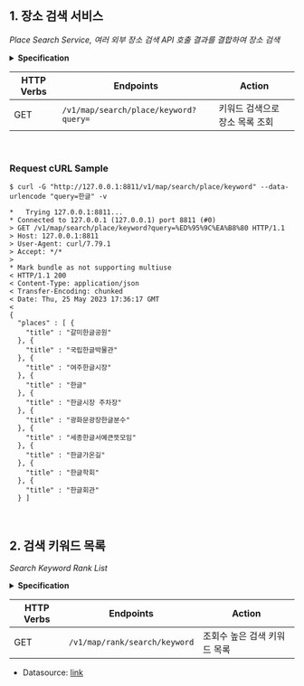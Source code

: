 ## 1. 장소 검색 서비스

_Place Search Service, 여러 외부 장소 검색 API 호출 결과를 결합하여 장소 검색_

<details>
<summary><b>Specification</b></summary>

**장소 검색 서비스 - 카카오 검색 API, 네이버 검색 API**

- 각각 최대 5개씩, 총 10개의 키워드 관련 장소를 검색
- 특정 서비스 검색 결과가 5개 이하면 최대한 총 10개에 맞게 적용
- 카카오 장소 검색 API의 결과를 기준으로 두 API 검색 결과에 동일하게 나타나는 문서(장소)가 상위에 올 수 있도록 정렬)

<br/>

**검색 소스: 아래 API 활용**

- 카카오의 로컬API
    - https://developers.kakao.com/docs/latest/ko/local/dev-guide#search-by-keyword
- 네이버 장소 검색 API
    - https://developers.naver.com/docs/serviceapi/search/local/local.md#%EC%A7%80%EC%97%AD

</details>

| HTTP Verbs | Endpoints                             | Action            |
|------------|---------------------------------------|-------------------|
| GET        | `/v1/map/search/place/keyword?query=` | 키워드 검색으로 장소 목록 조회 |

<br/>

### Request cURL Sample

```cURL
$ curl -G "http://127.0.0.1:8811/v1/map/search/place/keyword" --data-urlencode "query=한글" -v

*   Trying 127.0.0.1:8811...
* Connected to 127.0.0.1 (127.0.0.1) port 8811 (#0)
> GET /v1/map/search/place/keyword?query=%ED%95%9C%EA%B8%80 HTTP/1.1
> Host: 127.0.0.1:8811
> User-Agent: curl/7.79.1
> Accept: */*
> 
* Mark bundle as not supporting multiuse
< HTTP/1.1 200 
< Content-Type: application/json
< Transfer-Encoding: chunked
< Date: Thu, 25 May 2023 17:36:17 GMT
< 
{
  "places" : [ {
    "title" : "갈미한글공원"
  }, {
    "title" : "국립한글박물관"
  }, {
    "title" : "여주한글시장"
  }, {
    "title" : "한글"
  }, {
    "title" : "한글시장 주차장"
  }, {
    "title" : "광화문광장한글분수"
  }, {
    "title" : "세종한글서예큰뜻모임"
  }, {
    "title" : "한글가온길"
  }, {
    "title" : "한글학회"
  }, {
    "title" : "한글회관"
  } ]
```

<br/>

## 2. 검색 키워드 목록

_Search Keyword Rank List_

<details>
<summary><b>Specification</b></summary>

- 사용자들이 많이 검색한 순서대로, 최대 10개의 검색 키워드 목록을 제공
- 키워드 별로 검색된 횟수도 함께 표기
- 비즈니스 로직은 모두 서버에서 구현
- 요청/응답 URL, JSON Object는 요건에 맞게 자유롭게 작성

</details>

| HTTP Verbs | Endpoints                     | Action           |
|------------|-------------------------------|------------------|
| GET        | `/v1/map/rank/search/keyword` | 조회수 높은 검색 키워드 목록 |


- Datasource: [link](https://www.data.go.kr/data/15067645/fileData.do?recommendDataYn=Y#/tab-layer-openapi)

